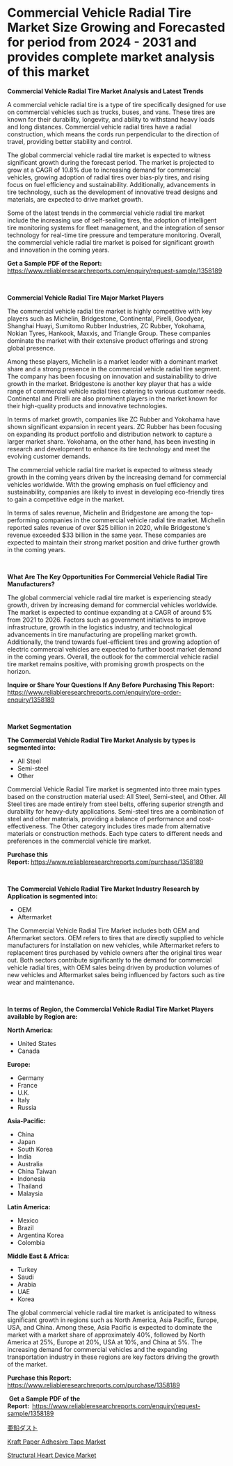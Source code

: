 <p><h1>Commercial Vehicle Radial Tire Market Size Growing and Forecasted for period from 2024 - 2031 and provides complete market analysis of this market</h1></p><p><strong>Commercial Vehicle Radial Tire Market Analysis and Latest Trends</strong></p>
<p><p>A commercial vehicle radial tire is a type of tire specifically designed for use on commercial vehicles such as trucks, buses, and vans. These tires are known for their durability, longevity, and ability to withstand heavy loads and long distances. Commercial vehicle radial tires have a radial construction, which means the cords run perpendicular to the direction of travel, providing better stability and control.</p><p>The global commercial vehicle radial tire market is expected to witness significant growth during the forecast period. The market is projected to grow at a CAGR of 10.8% due to increasing demand for commercial vehicles, growing adoption of radial tires over bias-ply tires, and rising focus on fuel efficiency and sustainability. Additionally, advancements in tire technology, such as the development of innovative tread designs and materials, are expected to drive market growth.</p><p>Some of the latest trends in the commercial vehicle radial tire market include the increasing use of self-sealing tires, the adoption of intelligent tire monitoring systems for fleet management, and the integration of sensor technology for real-time tire pressure and temperature monitoring. Overall, the commercial vehicle radial tire market is poised for significant growth and innovation in the coming years.</p></p>
<p><strong>Get a Sample PDF of the Report:&nbsp;</strong> <a href="https://www.reliableresearchreports.com/enquiry/request-sample/1358189">https://www.reliableresearchreports.com/enquiry/request-sample/1358189</a></p>
<p>&nbsp;</p>
<p><strong>Commercial Vehicle Radial Tire Major Market Players</strong></p>
<p><p>The commercial vehicle radial tire market is highly competitive with key players such as Michelin, Bridgestone, Continental, Pirelli, Goodyear, Shanghai Huayi, Sumitomo Rubber Industries, ZC Rubber, Yokohama, Nokian Tyres, Hankook, Maxxis, and Triangle Group. These companies dominate the market with their extensive product offerings and strong global presence.</p><p>Among these players, Michelin is a market leader with a dominant market share and a strong presence in the commercial vehicle radial tire segment. The company has been focusing on innovation and sustainability to drive growth in the market. Bridgestone is another key player that has a wide range of commercial vehicle radial tires catering to various customer needs. Continental and Pirelli are also prominent players in the market known for their high-quality products and innovative technologies.</p><p>In terms of market growth, companies like ZC Rubber and Yokohama have shown significant expansion in recent years. ZC Rubber has been focusing on expanding its product portfolio and distribution network to capture a larger market share. Yokohama, on the other hand, has been investing in research and development to enhance its tire technology and meet the evolving customer demands.</p><p>The commercial vehicle radial tire market is expected to witness steady growth in the coming years driven by the increasing demand for commercial vehicles worldwide. With the growing emphasis on fuel efficiency and sustainability, companies are likely to invest in developing eco-friendly tires to gain a competitive edge in the market.</p><p>In terms of sales revenue, Michelin and Bridgestone are among the top-performing companies in the commercial vehicle radial tire market. Michelin reported sales revenue of over $25 billion in 2020, while Bridgestone's revenue exceeded $33 billion in the same year. These companies are expected to maintain their strong market position and drive further growth in the coming years.</p></p>
<p>&nbsp;</p>
<p><strong>What Are The Key Opportunities For Commercial Vehicle Radial Tire Manufacturers?</strong></p>
<p><p>The global commercial vehicle radial tire market is experiencing steady growth, driven by increasing demand for commercial vehicles worldwide. The market is expected to continue expanding at a CAGR of around 5% from 2021 to 2026. Factors such as government initiatives to improve infrastructure, growth in the logistics industry, and technological advancements in tire manufacturing are propelling market growth. Additionally, the trend towards fuel-efficient tires and growing adoption of electric commercial vehicles are expected to further boost market demand in the coming years. Overall, the outlook for the commercial vehicle radial tire market remains positive, with promising growth prospects on the horizon.</p></p>
<p><strong>Inquire or Share Your Questions If Any Before Purchasing This Report:</strong> <a href="https://www.reliableresearchreports.com/enquiry/pre-order-enquiry/1358189">https://www.reliableresearchreports.com/enquiry/pre-order-enquiry/1358189</a></p>
<p>&nbsp;</p>
<p><strong>Market Segmentation</strong></p>
<p><strong>The Commercial Vehicle Radial Tire Market Analysis by types is segmented into:</strong></p>
<p><ul><li>All Steel</li><li>Semi-steel</li><li>Other</li></ul></p>
<p><p>Commercial Vehicle Radial Tire market is segmented into three main types based on the construction material used: All Steel, Semi-steel, and Other. All Steel tires are made entirely from steel belts, offering superior strength and durability for heavy-duty applications. Semi-steel tires are a combination of steel and other materials, providing a balance of performance and cost-effectiveness. The Other category includes tires made from alternative materials or construction methods. Each type caters to different needs and preferences in the commercial vehicle tire market.</p></p>
<p><strong>Purchase this Report:&nbsp;</strong><a href="https://www.reliableresearchreports.com/purchase/1358189">https://www.reliableresearchreports.com/purchase/1358189</a></p>
<p>&nbsp;</p>
<p><strong>The Commercial Vehicle Radial Tire Market Industry Research by Application is segmented into:</strong></p>
<p><ul><li>OEM</li><li>Aftermarket</li></ul></p>
<p><p>The Commercial Vehicle Radial Tire Market includes both OEM and Aftermarket sectors. OEM refers to tires that are directly supplied to vehicle manufacturers for installation on new vehicles, while Aftermarket refers to replacement tires purchased by vehicle owners after the original tires wear out. Both sectors contribute significantly to the demand for commercial vehicle radial tires, with OEM sales being driven by production volumes of new vehicles and Aftermarket sales being influenced by factors such as tire wear and maintenance.</p></p>
<p>&nbsp;</p>
<p><strong>In terms of Region, the Commercial Vehicle Radial Tire Market Players available by Region are:</strong></p>
<p>
    <p> <strong> North America: </strong>
        <ul>
            <li>United States</li>
            <li>Canada</li>
        </ul>
        </p> 
    <p> <strong> Europe: </strong>
        <ul>
            <li>Germany</li>
            <li>France</li>
            <li>U.K.</li>
            <li>Italy</li>
            <li>Russia</li>
        </ul>
        </p> 
    <p> <strong> Asia-Pacific: </strong>
        <ul>
            <li>China</li>
            <li>Japan</li>
            <li>South Korea</li>
            <li>India</li>
            <li>Australia</li>
            <li>China Taiwan</li>
            <li>Indonesia</li>
            <li>Thailand</li>
            <li>Malaysia</li>
        </ul>
        </p> 
    <p> <strong> Latin America: </strong>
        <ul>
            <li>Mexico</li>
            <li>Brazil</li>
            <li>Argentina Korea</li>
            <li>Colombia</li>
        </ul>
        </p> 
    <p> <strong> Middle East & Africa: </strong>
        <ul>
            <li>Turkey</li>
            <li>Saudi</li>
            <li>Arabia</li>
            <li>UAE</li>
            <li>Korea</li>
        </ul>
    </p>
    </p>
<p><p>The global commercial vehicle radial tire market is anticipated to witness significant growth in regions such as North America, Asia Pacific, Europe, USA, and China. Among these, Asia Pacific is expected to dominate the market with a market share of approximately 40%, followed by North America at 25%, Europe at 20%, USA at 10%, and China at 5%. The increasing demand for commercial vehicles and the expanding transportation industry in these regions are key factors driving the growth of the market.</p></p>
<p><strong>Purchase this Report: </strong><a href="https://www.reliableresearchreports.com/purchase/1358189">https://www.reliableresearchreports.com/purchase/1358189</a></p>
<p>&nbsp;<strong>Get a Sample PDF of the Report:&nbsp;&nbsp;</strong><a href="https://www.reliableresearchreports.com/enquiry/request-sample/1358189">https://www.reliableresearchreports.com/enquiry/request-sample/1358189</a></p>
<p><strong></strong></p>
<p><p><a href="https://github.com/oqoeusbvpadwjs08/Market-Research-Report-List-1/blob/main/7985627188615.md">亜鉛ダスト</a></p><p><a href="https://view.publitas.com/reportprime-1/kraft-paper-adhesive-tape-market-research-report-reveals-the-latest-trends-and-opportunities-of-this-market-for-period-from-2023-2030/">Kraft Paper Adhesive Tape Market</a></p><p><a href="https://view.publitas.com/reportprime-1/structural-heart-device-market-size-2023-2030-global-industrial-analysis-key-geographical-regions-market-share-top-key-players-product-types-and-forecast-research-report/">Structural Heart Device Market</a></p></p>